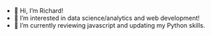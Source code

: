 - 👋 Hi, I’m Richard!
- 👀 I’m interested in data science/analytics and web development!
- 🌱 I’m currently reviewing javascript and updating my Python skills.

<!---
rl-repo/rl-repo is a ✨ special ✨ repository because its `README.md` (this file) appears on your GitHub profile.
You can click the Preview link to take a look at your changes.
--->
